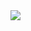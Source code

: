 <!--
**Nazariy8/nazariy8** is a ✨ _special_ ✨ repository because its `README.md` (this file) appears on your GitHub profile.

Here are some ideas to get you started:

- 🔭 I’m currently working on ...
- 🌱 I’m currently learning ...
- 👯 I’m looking to collaborate on ...
- 🤔 I’m looking for help with ...
- 💬 Ask me about ...
- 📫 How to reach me: ...
- 😄 Pronouns: ...
- ⚡ Fun fact: ...
-->
<!DOCTYPE html>
<html lang="en">
<head>
    <meta charset="UTF-8">
    <meta name="viewport" content="width=device-width, initial-scale=1.0">
</head>
<body>
<img src='https://capsule-render.vercel.app/api?type=waving&height=300&color=430A5D&text=Hi,%20I%20am%20Nazar%20Yavorskyi&reversal=false&descAlign=0&descAlignY=21'>
    
</body>
</html>
